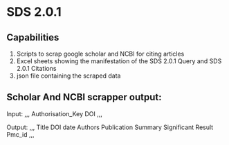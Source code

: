 # SDS 2.0.1

## Capabilities
 1. Scripts to scrap google scholar and NCBI for citing articles
 2. Excel sheets showing the manifestation of the SDS 2.0.1 Query and SDS 2.0.1 Citations
 3. json file containing the scraped data
 
## Scholar And NCBI scrapper output:

Input:
,,,
Authorisation_Key
DOI
,,,

Output:
,,,
Title
DOI
date
Authors
Publication
Summary
Significant Result
Pmc_id
,,,


